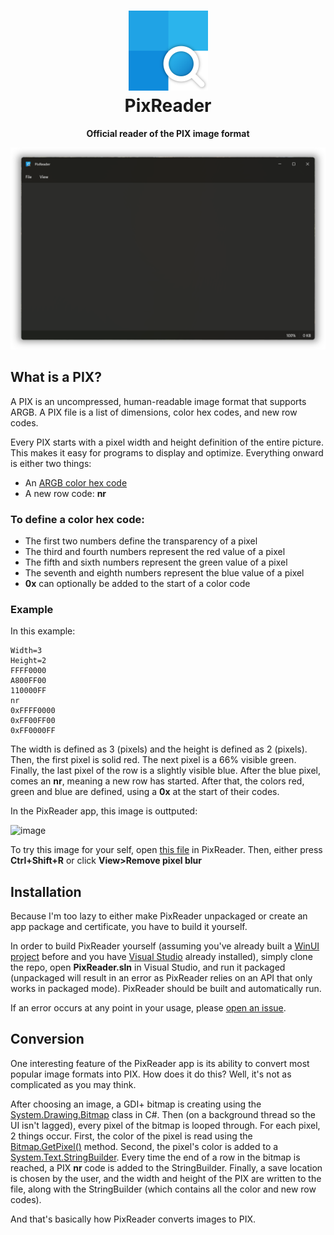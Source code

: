 <h1 align="center"><img src="https://raw.githubusercontent.com/Tech5G5G/PixReader/refs/heads/master/PixReader/Assets/Original/PixReader%20Icon%20(Large).png" height="128"><br>PixReader</h1>
<p align="center"><strong>Official reader of the PIX image format</strong></p>

<p align="center">
  <img src="https://github.com/Tech5G5G/PixReader/blob/master/PixReader/Assets/Showcase.png?raw=true">
</p>

## What is a PIX?
A PIX is an uncompressed, human-readable image format that supports ARGB. A PIX file is a list of dimensions, color hex codes, and new row codes.

Every PIX starts with a pixel width and height definition of the entire picture. This makes it easy for programs to display and optimize.
Everything onward is either two things:
* An [ARGB color hex code](https://en.wikipedia.org/wiki/RGBA_color_model)
* A new row code: **nr**

### To define a color hex code:
* The first two numbers define the transparency of a pixel
* The third and fourth numbers represent the red value of a pixel
* The fifth and sixth numbers represent the green value of a pixel
* The seventh and eighth numbers represent the blue value of a pixel
* **0x** can optionally be added to the start of a color code

### Example
In this example:
`````````
Width=3
Height=2
FFFF0000
A800FF00
110000FF
nr
0xFFFF0000
0xFF00FF00
0xFF0000FF
`````````
The width is defined as 3 (pixels) and the height is defined as 2 (pixels). Then, the first pixel is solid red. The next pixel is a 66% visible green. Finally, the last pixel of the row is a slightly visible blue. After the blue pixel, comes an **nr**, meaning a new row has started. After that, the colors red, green and blue are defined, using a **0x** at the start of their codes.

In the PixReader app, this image is outtputed:

![image](https://github.com/user-attachments/assets/4c4b232d-f575-43f2-9c8d-62af65c0381d)

To try this image for your self, open [this file](https://github.com/Tech5G5G/PixReader/blob/master/Test%20pixes/Transparency%20Showcase.pix) in PixReader. Then, either press **Ctrl+Shift+R** or click **View>Remove pixel blur**

## Installation
Because I'm too lazy to either make PixReader unpackaged or create an app package and certificate, you have to build it yourself.

In order to build PixReader yourself (assuming you've already built a [WinUI project](https://learn.microsoft.com/en-us/windows/apps/winui/winui3/) before and you have [Visual Studio](https://visualstudio.microsoft.com/) already installed), simply clone the repo, open **PixReader.sln** in Visual Studio, and run it packaged (unpackaged will result in an error as PixReader relies on an API that only works in packaged mode). PixReader should be built and automatically run.

If an error occurs at any point in your usage, please [open an issue](https://github.com/Tech5G5G/PixReader/issues).

## Conversion
One interesting feature of the PixReader app is its ability to convert most popular image formats into PIX. How does it do this? Well, it's not as complicated as you may think.

After choosing an image, a GDI+ bitmap is creating using the [System.Drawing.Bitmap](https://learn.microsoft.com/en-us/dotnet/api/system.drawing.bitmap?view=windowsdesktop-9.0) class in C#. Then (on a background thread so the UI isn't lagged), every pixel of the bitmap is looped through. For each pixel, 2 things occur. First, the color of the pixel is read using the [Bitmap.GetPixel()](https://learn.microsoft.com/en-us/dotnet/api/system.drawing.bitmap.getpixel?view=windowsdesktop-9.0#system-drawing-bitmap-getpixel(system-int32-system-int32)) method. Second, the pixel's color is added to a [System.Text.StringBuilder](https://learn.microsoft.com/en-us/dotnet/api/system.text.stringbuilder?view=net-9.0). Every time the end of a row in the bitmap is reached, a PIX **nr** code is added to the StringBuilder. Finally, a save location is chosen by the user, and the width and height of the PIX are written to the file, along with the StringBuilder (which contains all the color and new row codes).

And that's basically how PixReader converts images to PIX.
